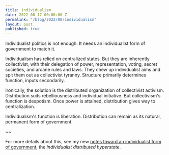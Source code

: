 ```yaml
---
title: individualism
date: 2022-08-17 00:00:00 Z
permalink: "/blog/2022/08/individualism"
layout: post
published: true
---
```


Individualist politics is not enough. It needs an individualist form of government to match it.

Individualism has relied on centralized states. But they are inherently collectivist, with their delegation of power, representation, voting, secret societies, and arcane rules and laws. They chew up individualist aims and spit them out as collectivist tyranny. Structure primarily determines function, inputs secondarily.

Ironically, the solution is the distributed organization of collectivist activism. Distribution suits rebelliousness and individual initiative. But collectivism's function is despotism. Once power is attained, distribution gives way to centralization.

Individualism's function is liberation. Distribution can remain as its natural, permanent form of government.

~~

For more details about this, see my new [notes toward an individualist form of government](/other-writings/individualism), the _individualist distributed hyperstate_.
